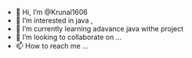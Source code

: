 - 👋 Hi, I’m @Krunal1606
- 👀 I’m interested in java ,
- 🌱 I’m currently learning adavance java withe project
- 💞️ I’m looking to collaborate on ...
- 📫 How to reach me ...

<!---
Krunal1606/Krunal1606 is a ✨ special ✨ repository because its `README.md` (this file) appears on your GitHub profile.
You can click the Preview link to take a look at your changes.
--->
